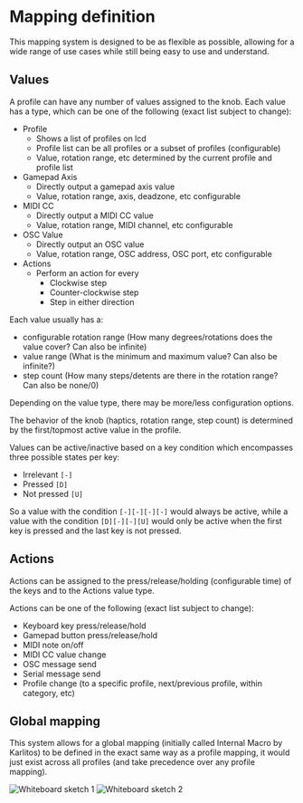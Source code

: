 # Mapping definition

This mapping system is designed to be as flexible as possible, allowing for a wide range of use cases while still being easy to use and understand.

## Values
A profile can have any number of values assigned to the knob. Each value has a type, which can be one of the following (exact list subject to change):

- Profile
    - Shows a list of profiles on lcd
    - Profile list can be all profiles or a subset of profiles (configurable)
    - Value, rotation range, etc determined by the current profile and profile list
- Gamepad Axis
    - Directly output a gamepad axis value
    - Value, rotation range, axis, deadzone, etc configurable
- MIDI CC
    - Directly output a MIDI CC value
    - Value, rotation range, MIDI channel, etc configurable
- OSC Value
    - Directly output an OSC value
    - Value, rotation range, OSC address, OSC port, etc configurable
- Actions
    - Perform an action for every
        - Clockwise step
        - Counter-clockwise step
        - Step in either direction

Each value usually has a:

- configurable rotation range (How many degrees/rotations does the value cover? Can also be infinite)
- value range (What is the minimum and maximum value? Can also be infinite?)
- step count (How many steps/detents are there in the rotation range? Can also be none/0)

Depending on the value type, there may be more/less configuration options.

The behavior of the knob (haptics, rotation range, step count) is determined by the first/topmost active value in the profile.

Values can be active/inactive based on a key condition which encompasses three possible states per key:
- Irrelevant `[-]`
- Pressed `[D]`
- Not pressed `[U]`

So a value with the condition `[-][-][-][-]` would always be active, while a value with the condition `[D][-][-][U]` would only be active when the first key is pressed and the last key is not pressed.

## Actions
Actions can be assigned to the press/release/holding (configurable time) of the keys and to the Actions value type.

Actions can be one of the following (exact list subject to change):
- Keyboard key press/release/hold
- Gamepad button press/release/hold
- MIDI note on/off
- MIDI CC value change
- OSC message send
- Serial message send
- Profile change (to a specific profile, next/previous profile, within category, etc)

## Global mapping
This system allows for a global mapping (initially called Internal Macro by Karlitos) to be defined in the exact same way as a profile mapping, it would just exist across all profiles (and take precedence over any profile mapping).

![Whiteboard sketch 1](https://github.com/katbinaris/zeroone/assets/34353377/65389fee-1cf4-4cd6-b7ab-4a742b3f7623)
![Whiteboard sketch 2](https://github.com/katbinaris/zeroone/assets/34353377/7b8473c1-c897-4906-81ba-a2ee226f2d00)